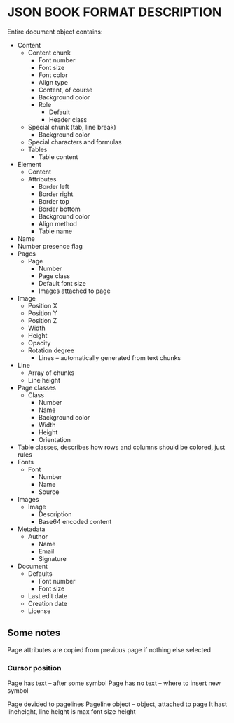 # JSON BOOK FORMAT DESCRIPTION

Entire document object contains:
*	Content
    *	Content chunk 
        *	Font number
        *	Font size
        *	Font color
        *	Align type
        *	Content, of course
        *	Background color
        *	Role
            *	Default
            *	Header class
    *	Special chunk (tab, line break)
        *	Background color
    *	Special characters and formulas
    *	Tables
        *	Table content
*	Element
    *	Content
    *	Attributes
        *	Border left
        *	Border right
        *	Border top
        *	Border bottom
        *	Background color
        *	Align method
        *	Table name
*	Name
*	Number presence flag
*	Pages
    *	Page
        *	Number
        *	Page class
        *	Default font size
        *	Images attached to page
*	Image
    *	Position X
    *	Position Y
    *	Position Z
    *	Width
    *	Height
    *	Opacity
    *	Rotation degree
        *	Lines – automatically generated from text chunks
*	Line
    *	Array of chunks
    *	Line height
*	Page classes
    *	Class
        *	Number
        *	Name
        *	Background color
        *	Width
        *	Height
        *	Orientation
*	Table classes, describes how rows and columns should be colored, just rules
*	Fonts
    *	Font
        *	Number 
        *	Name
        *	Source
*	Images
    *	Image
        *	Description
        *	Base64 encoded content
*	Metadata
    *	Author
        *	Name
        *	Email
        *	Signature
*	Document
    *	Defaults
        *	Font number
        *	Font size
    *	Last edit date
    *	Creation date
    *	License 


## Some notes

Page attributes are copied from previous page if nothing else selected

### Cursor position
Page has text – after some symbol
Page has no text – where to insert new symbol

Page devided to pagelines
Pageline object – object, attached to page
It hast lineheight, line height is max font size height



